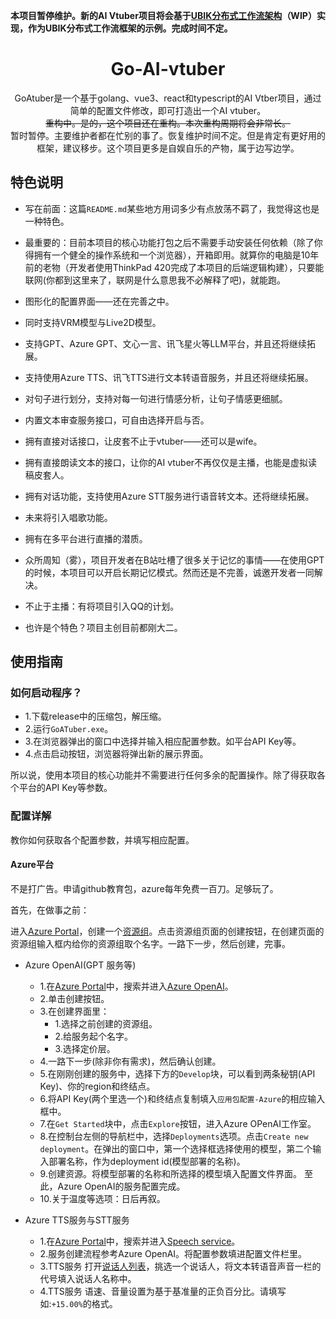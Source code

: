 **本项目暂停维护。新的AI Vtuber项目将会基于[UBIK分布式工作流架构](https://github.com/lvyonghuan/ubik)（WIP）实现，作为UBIK分布式工作流框架的示例。完成时间不定。**

<div align="center">
  <h1>Go-AI-vtuber</h1>
    <div>
    GoAtuber是一个基于golang、vue3、react和typescript的AI Vtber项目，通过简单的配置文件修改，即可打造出一个AI vtuber。
      <div><s>重构中。是的，这个项目还在重构。本次重构周期将会非常长。</s></div>
      <div>暂时暂停。主要维护者都在忙别的事了。恢复维护时间不定。但是肯定有更好用的框架，建议移步。这个项目更多是自娱自乐的产物，属于边写边学。</div>
    </div>
</div>

## 特色说明

- 写在前面：这篇`README.md`某些地方用词多少有点放荡不羁了，我觉得这也是一种特色。
- 最重要的：目前本项目的核心功能打包之后不需要手动安装任何依赖（除了你得拥有一个健全的操作系统和一个浏览器），开箱即用。就算你的电脑是10年前的老物（开发者使用ThinkPad 420完成了本项目的后端逻辑构建），只要能联网(你都到这里来了，联网是什么意思我不必解释了吧)，就能跑。
- 图形化的配置界面——还在完善之中。
- 同时支持VRM模型与Live2D模型。
- 支持GPT、Azure GPT、文心一言、讯飞星火等LLM平台，并且还将继续拓展。
- 支持使用Azure TTS、讯飞TTS进行文本转语音服务，并且还将继续拓展。
- 对句子进行划分，支持对每一句进行情感分析，让句子情感更细腻。
- 内置文本审查服务接口，可自由选择开启与否。
- 拥有直接对话接口，让皮套不止于vtuber——还可以是wife。
- 拥有直接朗读文本的接口，让你的AI vtuber不再仅仅是主播，也能是虚拟读稿皮套人。
- 拥有对话功能，支持使用Azure STT服务进行语音转文本。还将继续拓展。
- 未来将引入唱歌功能。
- 拥有在多平台进行直播的潜质。
- 众所周知（雾），项目开发者在B站吐槽了很多关于记忆的事情——在使用GPT的时候，本项目可以开启长期记忆模式。然而还是不完善，诚邀开发者一同解决。
- 不止于主播：有将项目引入QQ的计划。

- 也许是个特色？项目主创目前都刚大二。

## 使用指南

### 如何启动程序？

- 1.下载release中的压缩包，解压缩。
- 2.运行`GoATuber.exe`。
- 3.在浏览器弹出的窗口中选择并输入相应配置参数。如平台API Key等。
- 4.点击启动按钮，浏览器将弹出新的展示界面。

所以说，使用本项目的核心功能并不需要进行任何多余的配置操作。除了得获取各个平台的API Key等参数。

### 配置详解

教你如何获取各个配置参数，并填写相应配置。

#### Azure平台

不是打广告。申请github教育包，azure每年免费一百刀。足够玩了。

首先，在做事之前：

进入[Azure Portal](https://portal.azure.com)，创建一个[资源组](https://portal.azure.com/#view/HubsExtension/BrowseResourceGroups)。点击资源组页面的创建按钮，在创建页面的资源组输入框内给你的资源组取个名字。一路下一步，然后创建，完事。

- Azure OpenAI(GPT 服务等)
    - 1.在[Azure Portal](https://portal.azure.com)中，搜索并进入[Azure OpenAI](https://portal.azure.com/#blade/Microsoft_Azure_ProjectOxford/CognitiveServicesHub/OpenAI)。
    - 2.单击创建按钮。
    - 3.在创建界面里：
        - 1.选择之前创建的资源组。
        - 2.给服务起个名字。
        - 3.选择定价层。
    - 4.一路下一步(除非你有需求)，然后确认创建。
    - 5.在刚刚创建的服务中，选择下方的`Develop`块，可以看到两条秘钥(API Key)、你的region和终结点。
    - 6.将API Key(两个里选一个)和终结点复制填入`应用包配置-Azure`的相应输入框中。
    - 7.在`Get Started`块中，点击`Explore`按钮，进入Azure OPenAI工作室。
    - 8.在控制台左侧的导航栏中，选择`Deployments`选项。点击`Create new deployment`。在弹出的窗口中，第一个选择框选择使用的模型，第二个输入部署名称，作为deployment id(模型部署的名称)。
    - 9.创建资源。将模型部署的名称和所选择的模型填入配置文件界面。
    至此，Azure OpenAI的服务配置完成。
    - 10.关于温度等选项：日后再叙。

- Azure TTS服务与STT服务
    - 1.在[Azure Portal](https://portal.azure.com)中，搜索并进入[Speech service](https://portal.azure.com/#view/Microsoft_Azure_ProjectOxford/CognitiveServicesHub/~/SpeechServices)。
    - 2.服务创建流程参考Azure OpenAI。将配置参数填进配置文件栏里。
    - 3.TTS服务 打开[说话人列表](https://learn.microsoft.com/zh-cn/azure/ai-services/speech-service/language-support?tabs=tts#prebuilt-neural-voices)，挑选一个说话人，将文本转语音声音一栏的代号填入说话人名称中。
    - 4.TTS服务 语速、音量设置为基于基准量的正负百分比。请填写如:`+15.00%`的格式。
